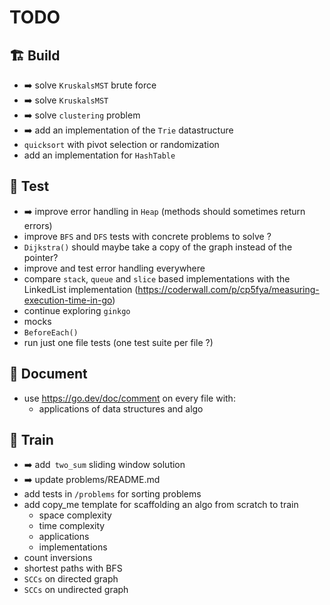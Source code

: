 # TODO

## 🏗️ Build
- ➡️ solve `KruskalsMST` brute force
- ➡️ solve `KruskalsMST`
- ➡️ solve `clustering` problem
- ➡️ add an implementation of the `Trie` datastructure
- `quicksort` with pivot selection or randomization
- add an implementation for `HashTable`

## 🧪 Test
- ➡️ improve error handling in `Heap` (methods should sometimes return errors)
- improve `BFS` and `DFS` tests with concrete problems to solve ?
- `Dijkstra()` should maybe take a copy of the graph instead of the pointer?
- improve and test error handling everywhere
- compare `stack`, `queue` and `slice` based implementations with the LinkedList implementation (https://coderwall.com/p/cp5fya/measuring-execution-time-in-go)
- continue exploring `ginkgo`
- mocks
- `BeforeEach()`
- run just one file tests (one test suite per file ?)

## 📔 Document
- use https://go.dev/doc/comment on every file with:
  - applications of data structures and algo

## 🧗 Train
- ➡️ add` two_sum` sliding window solution
- ➡️ update problems/README.md
- add tests in `/problems` for sorting problems
- add copy_me template for scaffolding an algo from scratch to train
    - space complexity
    - time complexity
    - applications
    - implementations
- count inversions
- shortest paths with BFS
- `SCCs` on directed graph
- `SCCs` on undirected graph